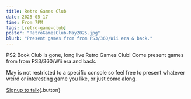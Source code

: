 ```yaml
---
title: Retro Games Club
date: 2025-05-17
time: From 7PM
tags: [retro-game-club]
poster: "RetroGamesClub-May2025.jpg"
blurb: "Present games from from PS3/360/Wii era & back."
---
```


PS2 Book Club is gone, long live Retro Games Club! Come present games from from PS3/360/Wii era and back.

May is not restricted to a specific console so feel free to present whatever weird or interesting game you like, or just come along.

[Signup to talk](https://forms.gle/TaNh2JhfwrDKvScw6){.button}